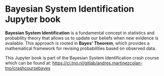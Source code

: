 # Bayesian System Identification Jupyter book

**Bayesian System Identification** is a fundamental concept in statistics and probability theory that allows us to update our beliefs when new evidence is available. This approach is rooted in **Bayes' Theorem**, which provides a mathematical framework for revising probabilities based on observed data.

This Jupyter book is part of the Bayesian System Identification crash course which can be found at: 
https://ci.tno.nl/gitlab/andres.martinezcolan-tno/crashcoursebayes

